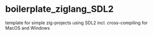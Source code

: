 # boilerplate_ziglang_SDL2
template for simple zig-projects using SDL2 incl. cross-compiling for MacOS and Windows
